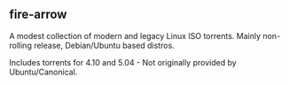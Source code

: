 ## fire-arrow
A modest collection of modern and legacy Linux ISO torrents. Mainly non-rolling release, Debian/Ubuntu based distros.

Includes torrents for 4.10 and 5.04 - Not originally provided by Ubuntu/Canonical.
